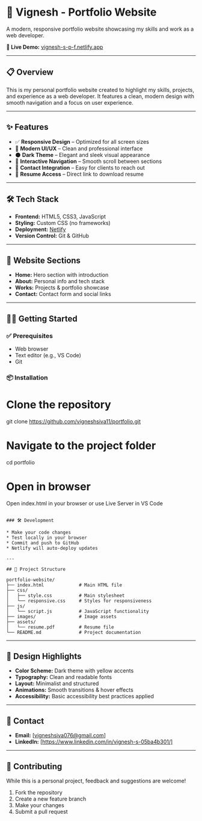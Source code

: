 # 🚀 Vignesh - Portfolio Website

A modern, responsive portfolio website showcasing my skills and work as a web developer.

**🔗 Live Demo:** [vignesh-s-p-f.netlify.app](https://vignesh-s-p-f.netlify.app)

---

## 📋 Overview

This is my personal portfolio website created to highlight my skills, projects, and experience as a web developer. It features a clean, modern design with smooth navigation and a focus on user experience.

---

## ✨ Features

* ✅ **Responsive Design** – Optimized for all screen sizes
* 🎨 **Modern UI/UX** – Clean and professional interface
* 🌑 **Dark Theme** – Elegant and sleek visual appearance
* 🔗 **Interactive Navigation** – Smooth scroll between sections
* 📩 **Contact Integration** – Easy for clients to reach out
* 📄 **Resume Access** – Direct link to download resume

---

## 🛠️ Tech Stack

* **Frontend:** HTML5, CSS3, JavaScript
* **Styling:** Custom CSS (no frameworks)
* **Deployment:** [Netlify](https://www.netlify.com/)
* **Version Control:** Git & GitHub

---

## 📱 Website Sections

* **Home:** Hero section with introduction
* **About:** Personal info and tech stack
* **Works:** Projects & portfolio showcase
* **Contact:** Contact form and social links

---

## 🧑‍💻 Getting Started

### ✅ Prerequisites

* Web browser
* Text editor (e.g., VS Code)
* Git

### 📦 Installation


# Clone the repository
git clone https://github.com/vigneshsiva11/portfolio.git

# Navigate to the project folder
cd portfolio

# Open in browser
Open index.html in your browser or use Live Server in VS Code
```

### 🛠 Development

* Make your code changes
* Test locally in your browser
* Commit and push to GitHub
* Netlify will auto-deploy updates

---

## 📁 Project Structure

portfolio-website/
├── index.html             # Main HTML file
├── css/
│   ├── style.css          # Main stylesheet
│   └── responsive.css     # Styles for responsiveness
├── js/
│   └── script.js          # JavaScript functionality
├── images/                # Image assets
├── assets/
│   └── resume.pdf         # Resume file
└── README.md              # Project documentation
```

---

## 🎨 Design Highlights

* **Color Scheme:** Dark theme with yellow accents
* **Typography:** Clean and readable fonts
* **Layout:** Minimalist and structured
* **Animations:** Smooth transitions & hover effects
* **Accessibility:** Basic accessibility best practices applied

---

## 📧 Contact

* **Email:** \[[vigneshsiva076@gmail.com](mailto:your.email@example.com)]
* **LinkedIn:** \[https://www.linkedin.com/in/vignesh-s-05ba4b301/]

---

## 🤝 Contributing

While this is a personal project, feedback and suggestions are welcome!

1. Fork the repository
2. Create a new feature branch
3. Make your changes
4. Submit a pull request



